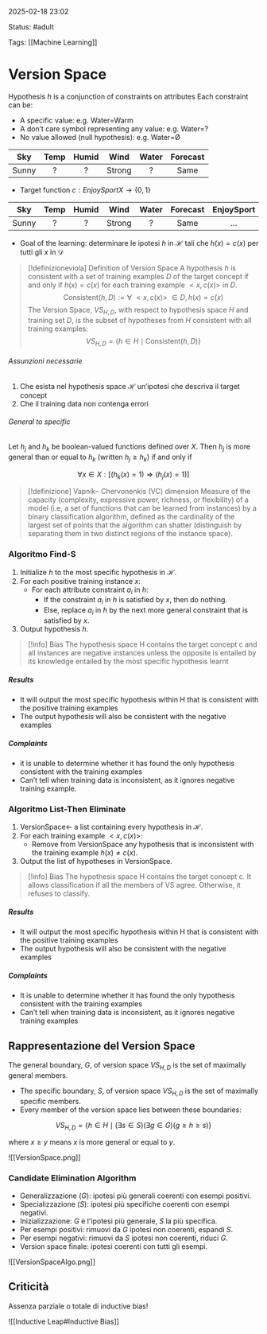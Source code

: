 2025-02-18 23:02

Status: #adult

Tags: [[Machine Learning]]
# Version Space

Hypothesis $h$ is a conjunction of constraints on attributes
Each constraint can be:
- A specific value: e.g. Water=Warm
- A don’t care symbol representing any value: e.g. Water=?
- No value allowed (null hypothesis): e.g. Water=Ø

|  Sky  | Temp | Humid |  Wind  | Water | Forecast |
| :---: | :--: | :---: | :----: | :---: | :------: |
| Sunny |  ?   |   ?   | Strong |   ?   |   Same   |

- Target function $c: EnjoySport X \rightarrow \{0,1\}$

|  Sky  | Temp | Humid |  Wind  | Water | Forecast | EnjoySport |
| :---: | :--: | :---: | :----: | :---: | :------: | :--------: |
| Sunny |  ?   |   ?   | Strong |   ?   |   Same   |     …      |

- Goal of the learning: determinare le ipotesi $h$ in $\mathcal{H}$ tali che $h (x) = c (x)$ per tutti gli $x$ in $\mathcal{D}$


> [!definizioneviola] Definition of Version Space
> A hypothesis $h$ is consistent with a set of training examples $D$ of the target concept if and only if $h(x) = c(x)$ for each training example $<x, c(x)>$ in $D$.
> $$\text{Consistent}(h, D) := \forall\:<x,c(x)>\:\in D, \, h(x) = c(x)$$
> The Version Space, $VS_{H,D}$, with respect to hypothesis space $H$ and training set $D$, is the subset of hypotheses from $H$ consistent with all training examples:
> $$VS_{H,D} = \{h \in H \mid \text{Consistent}(h, D)\}$$

###### Assunzioni necessarie
1. Che esista nel hypothesis space $\mathcal{H}$ un’ipotesi che descriva il target concept
2. Che il training data non contenga errori
###### General to specific
Let $h_j$ and $h_k$ be boolean-valued functions defined over $X$. Then $h_j$ is more general than or equal to $h_k$ (written $h_j \geq h_k$) if and only if

$$
\forall x \in X : [ (h_k(x) = 1) \Rightarrow (h_j(x) = 1)]
$$

> [!definizione] Vapnik– Chervonenkis (VC) dimension
> Measure of the capacity (complexity, expressive power, richness, or flexibility) of a model (i.e, a set of functions that can be learned from instances) by a binary classification algorithm, defined as the cardinality of the largest set of points that the algorithm can shatter (distinguish by separating them in two distinct regions of the instance space).

### Algoritmo Find-S
1. Initialize $h$ to the most specific hypothesis in $\mathcal{H}$.
2. For each positive training instance $x$:
   - For each attribute constraint $a_i$ in $h$:
     - If the constraint $a_i$ in $h$ is satisfied by $x$, then do nothing.
     - Else, replace $a_i$ in $h$ by the next more general constraint that is satisfied by $x$.
3. Output hypothesis $h$.

> [!info] Bias
The hypothesis space H contains the target concept c and all instances are negative instances unless the opposite is entailed by its knowledge entailed by the most specific hypothesis learnt
##### Results
- It will output the most specific hypothesis within H that is consistent with the positive training examples
- The output hypothesis will also be consistent with the negative examples
##### Complaints
- it is unable to determine whether it has found the only hypothesis consistent with the training examples
- Can’t tell when training data is inconsistent, as it ignores negative training example.
### Algoritmo List-Then Eliminate
1. $\text{VersionSpace} \leftarrow$ a list containing every hypothesis in $\mathcal{H}$.
2. For each training example $<x, c(x)>$:
   - Remove from $\text{VersionSpace}$ any hypothesis that is inconsistent with the training example $h(x) \neq c(x)$.
3. Output the list of hypotheses in $\text{VersionSpace}$.

> [!info] Bias
The hypothesis space H contains the target concept c. It allows classification if all the members of VS agree. Otherwise, it refuses to classify.
##### Results
- It will output the most specific hypothesis within H that is consistent with the positive training examples
- The output hypothesis will also be consistent with the negative examples
##### Complaints
- It is unable to determine whether it has found the only hypothesis consistent with the training examples
- Can’t tell when training data is inconsistent, as it ignores negative training examples

## Rappresentazione del Version Space
The general boundary, $G$, of version space $VS_{H,D}$ is the set of maximally general members.

- The specific boundary, $S$, of version space $VS_{H,D}$ is the set of maximally specific members.
- Every member of the version space lies between these boundaries:

$$
VS_{H,D} = \{h \in H \mid (\exists s \in S)(\exists g \in G)(g \geq h \geq s)\}
$$

where $x \geq y$ means $x$ is more general or equal to $y$.

![[VersionSpace.png]]
### Candidate Elimination Algorithm
- Generalizzazione ($G$): ipotesi più generali coerenti con esempi positivi.
- Specializzazione ($S$): ipotesi più specifiche coerenti con esempi negativi.
- Inizializzazione: $G$ è l'ipotesi più generale, $S$ la più specifica.
- Per esempi positivi: rimuovi da $G$ ipotesi non coerenti, espandi $S$.
- Per esempi negativi: rimuovi da $S$ ipotesi non coerenti, riduci $G$.
- Version space finale: ipotesi coerenti con tutti gli esempi.

![[VersionSpaceAlgo.png]]

## Criticità

Assenza parziale o totale di inductive bias!

![[Inductive Leap#Inductive Bias]]